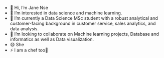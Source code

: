 - 👋 Hi, I’m Jane Nse
- 👀 I’m interested in data science and machine learning.
- 🌱 I’m currently a Data Science MSc student with a robust analytical and customer-facing background in customer service, sales analytics, and data analysis.
- 💞️ I’m looking to collaborate on Machine learning projects, Database and informatics as well as Data visualization.
- 😄 She
- ⚡ I am a chef too🤣

<!---
JaneNse/JaneNse is a ✨ special ✨ repository because its `README.md` (this file) appears on your GitHub profile.
You can click the Preview link to take a look at your changes.
--->
